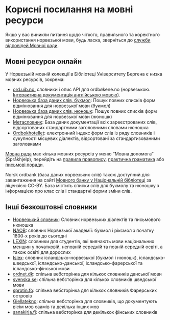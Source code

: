 # Корисні посилання на мовні ресурси
Якщо у вас виникли питання щодо чіткого, правильного та коректного використання норвезької мови, будь ласка, зверніться до [служби відповідей Мовної ради](mailto:sporsmal@sprakradet.no).

## Мовні ресурси онлайн

У Норвезькій мовній колекції в Бібліотеці Університету Бергена є низка мовних ресурсів, зокрема:

*   [ord.uib.no:](https://ord.uib.no/) словники і опис API для ordbøkene.no (норвезькою. [Інтерактивна документація англійською мовою](https://ordbokene.no/api/swagger-ui.html)).
*   [Норвезька база даних слів, букмол](http://inger.uib.no/perl/search/search.cgi?appid=72&tabid=1106): Пошук повних списків форм відмінювання для норвезької мови (букмол)
*   [Норвезька база даних слів, нюношк](http://inger.uib.no/perl/search/search.cgi?appid=73&tabid=1116): Пошук повних списків форм відмінювання для норвезької мови (нюношк)
*   [Метасловник](http://inger.uib.no/perl/search/search.cgi?appid=7&tabid=571): База даних документації всіх зареєстрованих слів, відсортованих стандартними заголовними словами нюношка
*   [Ordbokhotellet](http://inger.uib.no/perl/search/search.cgi?appid=118&tabid=1777): електронний індекс форм слів із ряду словників і сукупності місцевих діалектів, відсортовані за стандартизованими заголовками

[Мовна рада](http://www.sprakradet.no/) має кілька мовних ресурсів у меню “Мовна допомога” (Språkhjelp), перейдіть на [правила правопису](http://www.sprakradet.no/sprakhjelp/Skriveregler/), [практична граматика](http://www.sprakradet.no/sprakhjelp/Praktisk-grammatikk/) або [письмові поради](http://www.sprakradet.no/sprakhjelp/Skriverad/).

Norsk ordbank (база даних норвезьких слів) також доступний для завантаження на сайті [Мовного банку у Національній бібліотеці](https://www.nb.no/sprakbanken/ressurskatalog/?_search=ordbank) за ліцензією CC-BY. База містить списки слів для букмолу та нюношку з інформацією про клас слів і стандартні форми зміни слів.

## Інші безкоштовні словники

*   [Норвезький словник](https://alfa.norsk-ordbok.no): Словник норвезьких діалектів та письмового нюношка
*   [NAOB](https://naob.no/): словник Норвезької академії: букмол і ріксмол з початку 1800-х років до сьогодні
*   [LEXIN](https://lexin.udir.no/): словники для студентів, які вивчають мови національних меншин у початковій, неповній середній та повній середній освіті, а також освіті для дорослих
*   [Islex](https://islex.arnastofnun.is/no/): словник ісландсько-норвезької (букмол і нюношк), ісландсько-шведської, ісландсько-данської, ісландсько-фарерської та ісландсько-фінської мови
*   [ordnet.dk](https://ordnet.dk/): спільна вебсторінка для кількох словників данської мови
*   [svenska.se](https://svenska.se/): спільна вебсторінка для кількох словників шведської мови
*   [sprotin.fo](https://sprotin.fo/): спільна вебсторінка для кількох словників Фарерських островів
*   [Giellatekno](https://dicts.uit.no/index.nob.html): спільна вебсторінка для словників, що документують вісім мов саамів та декілька інших мов
*   [sanakirja.fi](https://www.sanakirja.fi): спільна вебсторінка для декількох фінських словників